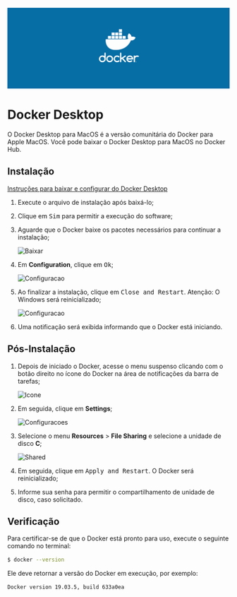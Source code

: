 ![Docker Desktop](./images/docker.png)

# Docker Desktop

O Docker Desktop para MacOS é a versão comunitária do Docker para Apple MacOS. Você pode baixar o Docker Desktop para MacOS no Docker Hub.

## Instalação

[Instruções para baixar e configurar do Docker Desktop](https://docs.docker.com/docker-for-windows/install/)

1. Execute o arquivo de instalação após baixá-lo;
2. Clique em <kbd>Sim</kbd> para permitir a execução do software;
3. Aguarde que o Docker baixe os pacotes necessários para continuar a instalação;

    ![Baixar](./images/downloading.png)

4. Em __Configuration__, clique em <kbd>Ok</kbd>;

    ![Configuracao](./images/configuration.png)

5. Ao finalizar a instalação, clique em <kbd>Close and Restart</kbd>. Atenção: O Windows será reinicializado;

    ![Configuracao](./images/close.png)

6. Uma notificação será exibida informando que o Docker está iniciando.

## Pós-Instalação

1. Depois de iniciado o Docker, acesse o menu suspenso clicando com o botão direito no ícone do Docker na área de notificações da barra de tarefas;

    ![Icone](./images/icone.png)

2. Em seguida, clique em __Settings__;

    ![Configuracoes](./images/settings.png)

3. Selecione o menu __Resources__ > __File Sharing__ e selecione a unidade de disco __C__;

    ![Shared](./images/shared_drivers.png)

4. Em seguida, clique em <kbd>Apply and Restart</kbd>. O Docker será reinicializado;
5. Informe sua senha para permitir o compartilhamento de unidade de disco, caso solicitado.

## Verificação

Para certificar-se de que o Docker está pronto para uso, execute o seguinte comando no terminal:

```bash
$ docker --version
```

Ele deve retornar a versão do Docker em execução, por exemplo:

```bash
Docker version 19.03.5, build 633a0ea
```